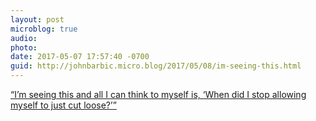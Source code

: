 ```yaml
---
layout: post
microblog: true
audio: 
photo: 
date: 2017-05-07 17:57:40 -0700
guid: http://johnbarbic.micro.blog/2017/05/08/im-seeing-this.html
---
```

[“I’m seeing this and all I can think to myself is, ‘When did I stop allowing myself to just cut loose?’”](https://youtu.be/B0TzqMPc2QQ)
